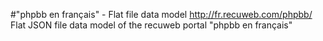 #"phpbb en français" - Flat file data model
http://fr.recuweb.com/phpbb/
Flat JSON file data model of the recuweb portal "phpbb en français"
